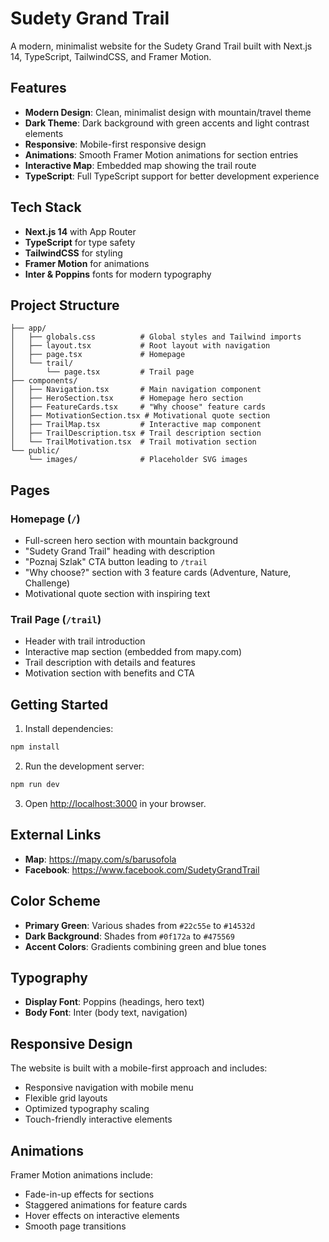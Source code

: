 # Sudety Grand Trail

A modern, minimalist website for the Sudety Grand Trail built with Next.js 14, TypeScript, TailwindCSS, and Framer Motion.

## Features

- **Modern Design**: Clean, minimalist design with mountain/travel theme
- **Dark Theme**: Dark background with green accents and light contrast elements
- **Responsive**: Mobile-first responsive design
- **Animations**: Smooth Framer Motion animations for section entries
- **Interactive Map**: Embedded map showing the trail route
- **TypeScript**: Full TypeScript support for better development experience

## Tech Stack

- **Next.js 14** with App Router
- **TypeScript** for type safety
- **TailwindCSS** for styling
- **Framer Motion** for animations
- **Inter & Poppins** fonts for modern typography

## Project Structure

```
├── app/
│   ├── globals.css          # Global styles and Tailwind imports
│   ├── layout.tsx           # Root layout with navigation
│   ├── page.tsx             # Homepage
│   └── trail/
│       └── page.tsx         # Trail page
├── components/
│   ├── Navigation.tsx       # Main navigation component
│   ├── HeroSection.tsx      # Homepage hero section
│   ├── FeatureCards.tsx     # "Why choose" feature cards
│   ├── MotivationSection.tsx # Motivational quote section
│   ├── TrailMap.tsx         # Interactive map component
│   ├── TrailDescription.tsx # Trail description section
│   └── TrailMotivation.tsx  # Trail motivation section
└── public/
    └── images/              # Placeholder SVG images
```

## Pages

### Homepage (`/`)
- Full-screen hero section with mountain background
- "Sudety Grand Trail" heading with description
- "Poznaj Szlak" CTA button leading to `/trail`
- "Why choose?" section with 3 feature cards (Adventure, Nature, Challenge)
- Motivational quote section with inspiring text

### Trail Page (`/trail`)
- Header with trail introduction
- Interactive map section (embedded from mapy.com)
- Trail description with details and features
- Motivation section with benefits and CTA

## Getting Started

1. Install dependencies:
```bash
npm install
```

2. Run the development server:
```bash
npm run dev
```

3. Open [http://localhost:3000](http://localhost:3000) in your browser.

## External Links

- **Map**: https://mapy.com/s/barusofola
- **Facebook**: https://www.facebook.com/SudetyGrandTrail

## Color Scheme

- **Primary Green**: Various shades from `#22c55e` to `#14532d`
- **Dark Background**: Shades from `#0f172a` to `#475569`
- **Accent Colors**: Gradients combining green and blue tones

## Typography

- **Display Font**: Poppins (headings, hero text)
- **Body Font**: Inter (body text, navigation)

## Responsive Design

The website is built with a mobile-first approach and includes:
- Responsive navigation with mobile menu
- Flexible grid layouts
- Optimized typography scaling
- Touch-friendly interactive elements

## Animations

Framer Motion animations include:
- Fade-in-up effects for sections
- Staggered animations for feature cards
- Hover effects on interactive elements
- Smooth page transitions

